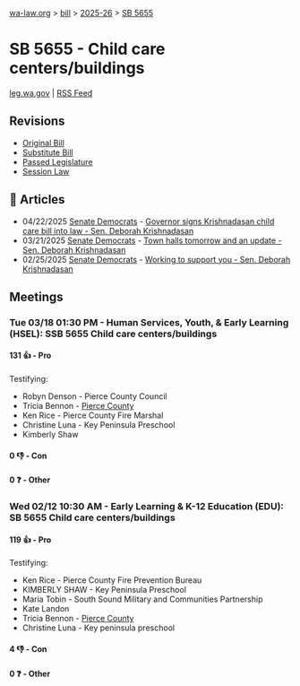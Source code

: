 [wa-law.org](/) > [bill](/bill/) > [2025-26](/bill/2025-26/) > [SB 5655](/bill/2025-26/sb/5655/)

# SB 5655 - Child care centers/buildings
[leg.wa.gov](https://app.leg.wa.gov/billsummary?BillNumber=5655&Year=2025&Initiative=false) | [RSS Feed](./rss.xml)

## Revisions
* [Original Bill](1/)
* [Substitute Bill](S/)
* [Passed Legislature](S.PL/)
* [Session Law](S.SL/)

## 📰 Articles
* 04/22/2025 [Senate Democrats](/org/senate_democrats/) - [Governor signs Krishnadasan child care bill into law - Sen. Deborah Krishnadasan](https://senatedemocrats.wa.gov/Krishnadasan/2025/04/22/governor-signs-krishnadasan-child-care-bill-into-law/#:~:text=Senate%20Bill%205655)
* 03/21/2025 [Senate Democrats](/org/senate_democrats/) - [Town halls tomorrow and an update - Sen. Deborah Krishnadasan](https://senatedemocrats.wa.gov/Krishnadasan/2025/03/21/town-halls-tomorrow-and-an-update/#:~:text=5655)
* 02/25/2025 [Senate Democrats](/org/senate_democrats/) - [Working to support you - Sen. Deborah Krishnadasan](https://senatedemocrats.wa.gov/Krishnadasan/2025/02/25/working-to-support-you/#:~:text=SB%205655!)

## Meetings
### Tue 03/18 01:30 PM - Human Services, Youth, & Early Learning (HSEL): SSB 5655 Child care centers/buildings
#### 131 👍 - Pro
Testifying:
* Robyn Denson - Pierce County Council
* Tricia Bennon - [Pierce County](/org/pierce_county/)
* Ken Rice - Pierce County Fire Marshal
* Christine Luna - Key Peninsula Preschool
* Kimberly Shaw

#### 0 👎 - Con

#### 0 ❓ - Other

### Wed 02/12 10:30 AM - Early Learning & K-12 Education (EDU): SB 5655 Child care centers/buildings
#### 119 👍 - Pro
Testifying:
* Ken Rice - Pierce County Fire Prevention Bureau
* KIMBERLY SHAW - Key Peninsula Preschool
* Maria Tobin - South Sound Military and Communities Partnership
* Kate Landon
* Tricia Bennon - [Pierce County](/org/pierce_county/)
* Christine Luna - Key peninsula preschool

#### 4 👎 - Con

#### 0 ❓ - Other
